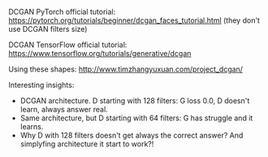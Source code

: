DCGAN PyTorch official tutorial: https://pytorch.org/tutorials/beginner/dcgan_faces_tutorial.html
(they don't use DCGAN filters size)

DCGAN TensorFlow official tutorial: https://www.tensorflow.org/tutorials/generative/dcgan

Using these shapes: http://www.timzhangyuxuan.com/project_dcgan/

Interesting insights:
- DCGAN architecture. D starting with 128 filters: G loss 0.0, D doesn't learn, always answer real.
- Same architecture, but D starting with 64 filters: G has struggle and it learns.
- Why D with 128 filters doesn't get always the correct answer? And simplyfing architecture it start to work?!